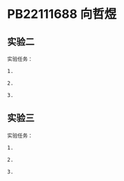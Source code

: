 # PB22111688 向哲煜

## 实验二

    实验任务：

    1.

    2.

    3.

## 实验三

    实验任务：

    1.

    2.

    3.
